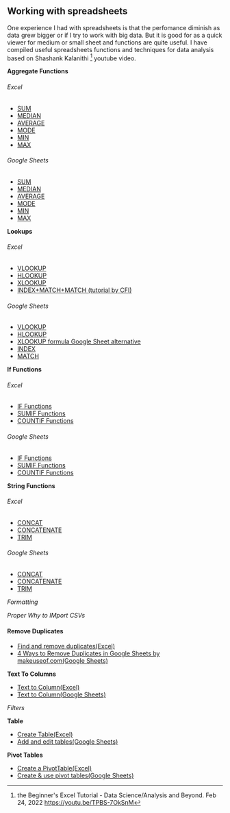 ## Working with spreadsheets

One experience I had with spreadsheets is that the perfomance diminish as data grew bigger or if I try to work with big data. But it is good for as a quick viewer for medium or small sheet and functions are quite useful. I have compiled useful spreadsheets functions and techniques for data analysis based on Shashank Kalanithi [^1] youtube video.

**Aggregate Functions**

###### Excel

- [SUM](https://support.microsoft.com/en-us/office/sum-function-043e1c7d-7726-4e80-8f32-07b23e057f89)
- [MEDIAN](https://support.microsoft.com/en-us/office/median-function-d0916313-4753-414c-8537-ce85bdd967d2)
- [AVERAGE](https://support.microsoft.com/en-us/office/average-function-047bac88-d466-426c-a32b-8f33eb960cf6)
- [MODE](https://support.microsoft.com/en-us/office/mode-function-e45192ce-9122-4980-82ed-4bdc34973120)
- [MIN](https://support.microsoft.com/en-us/office/min-function-61635d12-920f-4ce2-a70f-96f202dcc152)
- [MAX](https://support.microsoft.com/en-us/office/max-function-e0012414-9ac8-4b34-9a47-73e662c08098)

###### Google Sheets

- [SUM](https://support.google.com/docs/answer/3093669?hl=en)
- [MEDIAN](https://support.google.com/docs/answer/3094025?hl=en)
- [AVERAGE](https://support.google.com/docs/answer/3093615?hl=en&ref_topic=3105600)
- [MODE](https://support.google.com/docs/answer/3094029?hl=en)
- [MIN](https://support.google.com/docs/answer/3094017?hl=en)
- [MAX](https://support.google.com/docs/answer/3094013?hl=en)

**Lookups**

###### Excel  

- [VLOOKUP](https://support.microsoft.com/en-us/office/vlookup-function-0bbc8083-26fe-4963-8ab8-93a18ad188a1)
- [HLOOKUP](https://support.microsoft.com/en-us/office/hlookup-function-a3034eec-b719-4ba3-bb65-e1ad662ed95f)
- [XLOOKUP](https://support.microsoft.com/en-us/office/xlookup-function-b7fd680e-6d10-43e6-84f9-88eae8bf5929)
- [INDEX+MATCH+MATCH (tutorial by CFI)](https://corporatefinanceinstitute.com/resources/excel/study/index-match-formula-excel/)

###### Google Sheets

- [VLOOKUP](https://support.google.com/docs/answer/3093318?hl=en)
- [HLOOKUP](https://support.google.com/docs/answer/3093375?hl=en)
- [XLOOKUP formula Google Sheet alternative](https://support.google.com/docs/thread/66197457?hl=en)
- [INDEX](https://support.google.com/docs/answer/3098242?hl=en)
- [MATCH](https://support.google.com/docs/answer/3093378?hl=en)

**If Functions**

###### Excel  

- [IF Functions](https://support.microsoft.com/en-us/office/if-function-69aed7c9-4e8a-4755-a9bc-aa8bbff73be2)
- [SUMIF Functions](https://support.microsoft.com/en-us/office/sumif-function-169b8c99-c05c-4483-a712-1697a653039b)
- [COUNTIF Functions](https://support.microsoft.com/en-us/office/countif-function-e0de10c6-f885-4e71-abb4-1f464816df34)

###### Google Sheets

- [IF Functions](https://support.google.com/docs/answer/3093364?hl=en)
- [SUMIF Functions](https://support.google.com/docs/answer/3093583?hl=en)
- [COUNTIF Functions](https://support.google.com/docs/answer/3093480?hl=en)

**String Functions**

###### Excel

- [CONCAT](https://support.microsoft.com/en-us/office/concat-function-9b1a9a3f-94ff-41af-9736-694cbd6b4ca2)
- [CONCATENATE](https://support.microsoft.com/en-us/office/concatenate-function-8f8ae884-2ca8-4f7a-b093-75d702bea31d)
- [TRIM](https://support.microsoft.com/en-us/office/trim-function-410388fa-c5df-49c6-b16c-9e5630b479f9)

###### Google Sheets

- [CONCAT](https://support.google.com/docs/answer/3093592?hl=en)
- [CONCATENATE](https://support.google.com/docs/answer/3094123?hl=en)
- [TRIM](https://support.google.com/docs/answer/3094140?hl=en)

_Formatting_

_Proper Why to IMport CSVs_

#### Remove Duplicates

- [Find and remove duplicates(Excel)](https://support.microsoft.com/en-us/office/find-and-remove-duplicates-00e35bea-b46a-4d5d-b28e-66a552dc138d)
- [4 Ways to Remove Duplicates in Google Sheets by makeuseof.com(Google Sheets)](https://www.makeuseof.com/ways-to-remove-duplicates-in-google-sheets/)

**Text To Columns**
- [Text to Column(Excel)](https://support.microsoft.com/en-us/office/split-text-into-different-columns-with-the-convert-text-to-columns-wizard-30b14928-5550-41f5-97ca-7a3e9c363ed7)
- [Text to Column(Google Sheets)](https://support.google.com/docs/answer/6325535?hl=en&co=GENIE.Platform%3DDesktop)

_Filters_

**Table**

- [Create Table(Excel)](https://support.microsoft.com/en-us/office/create-a-table-in-excel-bf0ce08b-d012-42ec-8ecf-a2259c9faf3f)
- [Add and edit tables(Google Sheets)](https://support.google.com/docs/answer/1696711?hl=en&co=GENIE.Platform%3DDesktop&oco=0#zippy=)

**Pivot Tables**

- [Create a PivotTable(Excel)](https://support.microsoft.com/en-us/office/create-a-pivottable-to-analyze-worksheet-data-a9a84538-bfe9-40a9-a8e9-f99134456576)
- [Create & use pivot tables(Google Sheets)](https://support.google.com/docs/answer/1272900?hl=en)



[^1]: the Beginner's Excel Tutorial - Data Science/Analysis and Beyond. Feb 24, 2022 https://youtu.be/TPBS-7OkSnM
